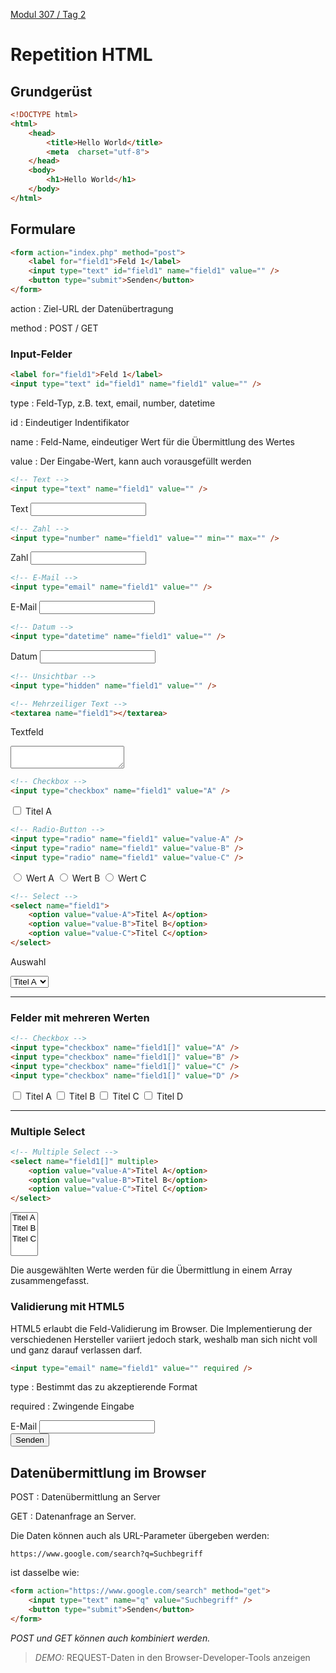  [Modul 307 / Tag 2](/ilv.307/02-modul-307)

# Repetition HTML

## Grundgerüst
```html
<!DOCTYPE html>
<html>
    <head>
        <title>Hello World</title>
        <meta  charset="utf-8">
    </head>
    <body>
        <h1>Hello World</h1>
    </body>
</html>
```
## Formulare
```html
<form action="index.php" method="post">
    <label for="field1">Feld 1</label>
    <input type="text" id="field1" name="field1" value="" />
    <button type="submit">Senden</button>
</form>
```
action
: Ziel-URL der Datenübertragung

method
: POST / GET

### Input-Felder
```html
<label for="field1">Feld 1</label>
<input type="text" id="field1" name="field1" value="" />
```

type
: Feld-Typ, z.B. text, email, number, datetime

id
: Eindeutiger Indentifikator

name 
: Feld-Name, eindeutiger Wert für die Übermittlung des Wertes

value 
: Der Eingabe-Wert, kann auch vorausgefüllt werden

```html
<!-- Text -->
<input type="text" name="field1" value="" />
```
<label>Text
    <input type="text" name="field1" value="" />
</label>

```html
<!-- Zahl -->
<input type="number" name="field1" value="" min="" max="" />
```
<label>Zahl
    <input type="number" name="field1" value="" min="" max="" />
</label>
```html
<!-- E-Mail -->
<input type="email" name="field1" value="" />
```
<label>E-Mail
    <input type="email" name="field1" value="" />
</label>
```html
<!-- Datum -->
<input type="datetime" name="field1" value="" />
```
<label>Datum
    <input type="datetime" name="field1" value="" />
</label>

```html
<!-- Unsichtbar -->
<input type="hidden" name="field1" value="" />
```
<input type="hidden" name="field1" value="" />

```html
<!-- Mehrzeiliger Text -->
<textarea name="field1"></textarea>
```
<label for="text-field-1">Textfeld</label>
<textarea name="field1" id="text-field-1"></textarea>


```html
<!-- Checkbox -->
<input type="checkbox" name="field1" value="A" />
```
<label>
<input type="checkbox" name="field1" value="A" /> Titel A
</label>

```html
<!-- Radio-Button -->
<input type="radio" name="field1" value="value-A" />
<input type="radio" name="field1" value="value-B" />
<input type="radio" name="field1" value="value-C" />
```
<label>
    <input type="radio" name="field1" value="value-A" /> Wert A
</label>
<label>
    <input type="radio" name="field1" value="value-B" /> Wert B
</label>
<label>
    <input type="radio" name="field1" value="value-C" /> Wert C
</label>

```html
<!-- Select -->
<select name="field1">
    <option value="value-A">Titel A</option>
    <option value="value-B">Titel B</option>
    <option value="value-C">Titel C</option>
</select>
```
<label for="field1">Auswahl</label>

<select name="field1" id="field1">
    <option value="value-A">Titel A</option>
    <option value="value-B">Titel B</option>
    <option value="value-C">Titel C</option>
</select>

---

### Felder mit mehreren Werten

```html
<!-- Checkbox -->
<input type="checkbox" name="field1[]" value="A" />
<input type="checkbox" name="field1[]" value="B" />
<input type="checkbox" name="field1[]" value="C" />
<input type="checkbox" name="field1[]" value="D" />
```
<label>
    <input type="checkbox" name="field1[]" value="A" /> Titel A
</label>
<label>
    <input type="checkbox" name="field1[]" value="B" /> Titel B
</label>
<label>
    <input type="checkbox" name="field1[]" value="C" /> Titel C
</label>
<label>
    <input type="checkbox" name="field1[]" value="D" /> Titel D
</label>

---

### Multiple Select

```html
<!-- Multiple Select -->
<select name="field1[]" multiple>
    <option value="value-A">Titel A</option>
    <option value="value-B">Titel B</option>
    <option value="value-C">Titel C</option>
</select>
```

<select name="field1[]" multiple>
    <option value="value-A">Titel A</option>
    <option value="value-B">Titel B</option>
    <option value="value-C">Titel C</option>
</select>

Die ausgewählten Werte werden für die Übermittlung in einem Array zusammengefasst.

### Validierung mit HTML5

HTML5 erlaubt die Feld-Validierung im Browser. Die Implementierung der verschiedenen Hersteller variiert jedoch stark, weshalb man sich nicht voll und ganz darauf verlassen darf.
```html
<input type="email" name="field1" value="" required />
```
type
: Bestimmt das zu akzeptierende Format

required
: Zwingende Eingabe

<div class="highlight">
    <form method="post" action="">
        <label>E-Mail
            <input type="email" name="field1" value="" required />
        </label>
        <br>
        <button type="submit" name="send">Senden</button>
    </form>
</div>

## Datenübermittlung im Browser

POST 
: Datenübermittlung an Server

GET 
: Datenanfrage an Server. 

Die Daten können auch als URL-Parameter übergeben werden: 

 `https://www.google.com/search?q=Suchbegriff`

 ist dasselbe wie:
```html
<form action="https://www.google.com/search" method="get">
    <input type="text" name="q" value="Suchbegriff" />
    <button type="submit">Senden</button>
</form>
```
*POST und GET können auch kombiniert werden.* 

> *DEMO:* REQUEST-Daten in den Browser-Developer-Tools anzeigen
<!--stackedit_data:
eyJoaXN0b3J5IjpbLTY4MjYyNzYzOCwtMTIzMzE3NTYwMV19
-->